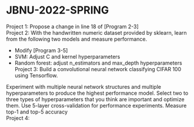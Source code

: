 # JBNU-2022-SPRING
Project 1: Propose a change in line 18 of [Program 2-3] <br>
Project 2: With the handwritten numeric dataset provided by sklearn, learn from the following two models and measure performance.
- Modify [Program 3-5]
- SVM: Adjust C and kernel hyperparameters
- Random forest: adjust n_estimators and max_depth hyperparameters<br>
Project 3: Build a convolutional neural network classifying CIFAR 100 using Tensorflow.

Experiment with multiple neural network structures and multiple hyperparameters to produce the highest performance model.
Select two to three types of hyperparameters that you think are important and optimize them.
Use 5-layer cross-validation for performance experiments. Measure top-1 and top-5 accuracy<br>
Project 4:
